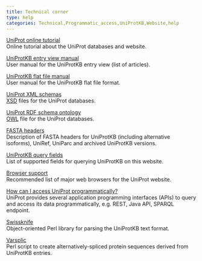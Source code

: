 ```yaml
---
title: Technical corner
type: help
categories: Technical,Programmatic_access,UniProtKB,Website,help
---
```


[UniProt online tutorial](https://www.ebi.ac.uk/training/online/courses/uniprot-exploring-protein-sequence-and-functional-info/)  
Online tutorial about the UniProt databases and website.

[UniProtKB entry view manual](https://www.uniprot.org/help?query=category%3Amanual)  
User manual for the UniProtKB entry view (list of articles).

[UniProtKB flat file manual](https://ftp.expasy.org/databases/uniprot/current_release/knowledgebase/complete/docs/userman.htm)  
User manual for the UniProtKB flat file format.

[UniProt XML schemas](https://www.uniprot.org/help/downloads)  
[XSD](https://en.wikipedia.org/wiki/XML_Schema_%28W3C%29) files for the UniProt databases.

[UniProt RDF schema ontology](https://ftp.uniprot.org/pub/databases/uniprot/current_release/rdf/core.owl)  
[OWL](https://en.wikipedia.org/wiki/Web_Ontology_Language) file for the UniProt databases.

[FASTA headers](https://www.uniprot.org/help/fasta-headers)  
Description of FASTA headers for UniProtKB (including alternative isoforms), UniRef, UniParc and archived UniProtKB versions.

[UniProtKB query fields](https://www.uniprot.org/help/query-fields)  
List of supported fields for querying UniProtKB on this website.

[Browser support](https://www.uniprot.org/help/browser_support)  
Recommended list of major web browsers for the UniProt website.

[How can I access UniProt programmatically?](https://www.uniprot.org/help/programmatic_access)  
UniProt provides several application programming interfaces (APIs) to query and access its data programmatically, e.g. REST, Java API, SPARQL endpoint.

[Swissknife](https://swissknife.sourceforge.net/docs/)  
Object-oriented Perl library for parsing the UniProtKB text format.

[Varsplic](https://ftp.ebi.ac.uk/pub/software/swissprot/varsplic/)  
Perl script to create alternatively-spliced protein sequences derived from UniProtKB entries.
